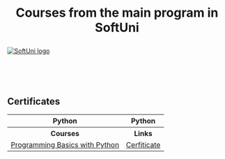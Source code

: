 # <p align="center"> Courses from the main program in SoftUni <p>

<a href="https://softuni.bg/trainings/courses" rel="Courses"> ![SoftUni logo][logo] </a>

[logo]: http://innovationstarterbox.bg/wp-content/uploads/2016/05/Softuni_logo_trasparent.png "Logo Title Text 2"

<br/>
<br/>
<br/>

<h2> Certificates </h2>

<table>
<tr>
    <th>Python</th>
    <th>Python</th>
</tr>
<tr>
    <th>
        Courses
    </th>
    <th>
        Links
    </th>
</tr>
<tr>
    <td><a href="https://softuni.bg/trainings/3623/programming-basics-with-python-january-2022">Programming Basics with Python</a></td>
    <td><a href="https://softuni.bg/certificates/details/124592/ece1ce36">Cerfiticate</a></td> 
</tr>
</table>
